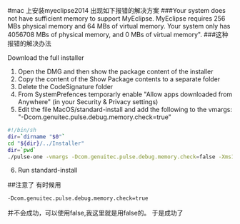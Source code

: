 #mac 上安装myeclipse2014 出现如下报错的解决方案
###Your system does not have sufficient memory to support MyEclipse. MyEclipse requires 256 MBs physical memory and 64 MBs of virtual memory. Your system only has 4056708 MBs of physical memory, and 0 MBs of virtual memory".
###这种报错的解决办法

Download the full installer
1.   Open the DMG and then show the package content of the installer
2.   Copy the content of the Show Package contents to a separate folder
3.   Delete the CodeSignature folder
4.   From SystemPrefences temporarly enable "Allow apps downloaded from Anywhere" (in your Security & Privacy settings)
5.   Edit the file MacOS/standard-install and add the following to the vmargs: "-Dcom.genuitec.pulse.debug.memory.check=true"
```sh
#!/bin/sh
dir=`dirname "$0"`
cd "${dir}/../Installer"
dir=`pwd`
./pulse-one -vmargs -Dcom.genuitec.pulse.debug.memory.check=false -Xms192m -Xmx256m -XX:MaxPermSize=128m -d32 -XstartOnFirstThread -Dorg.eclipse.swt.internal.carbon.smallFonts "-Dpulse.settings.directory=${dir}/../Settings" "-Dpulse.artifact.bin.path=${dir}/../Resources/artifacts.bin" "-Dpulse.installer.directory=${dir}" &

```
6. Run standard-install


##注意了
有时候用
```sh
-Dcom.genuitec.pulse.debug.memory.check=true
```
并不会成功，可以使用false,我这里就是用false的。
于是成功了